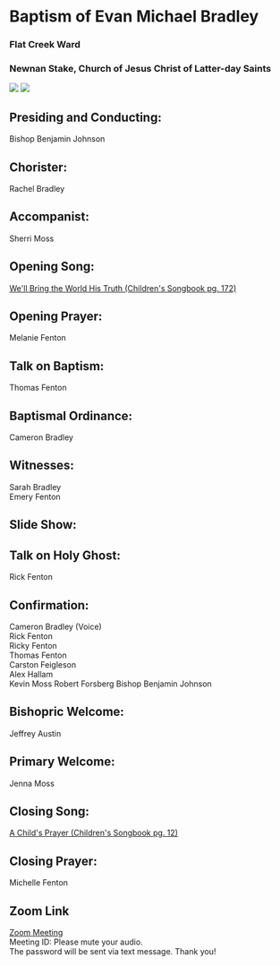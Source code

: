 # Baptism of Evan Michael Bradley
### Flat Creek Ward
### Newnan Stake, Church of Jesus Christ of Latter-day Saints
<img src="https://www.dropbox.com/s/mefqaiszgvfn8l9/Sarah.jpg?raw=1">
<img src="https://www.dropbox.com/s/3nzq3t0zltvg5yl/john_baptizing_jesus_greg_olsen.jpeg?raw=1">

## Presiding and Conducting:
Bishop Benjamin Johnson

## Chorister:
Rachel Bradley

## Accompanist:
Sherri Moss

## Opening Song:
[We'll Bring the World His Truth (Children's Songbook pg. 172)](https://www.churchofjesuschrist.org/music/library/childrens-songbook/well-bring-the-world-his-truth-army-of-helaman?lang=eng)  

## Opening Prayer:
Melanie Fenton

## Talk on Baptism:
Thomas Fenton

## Baptismal Ordinance:
Cameron Bradley

## Witnesses:
Sarah Bradley  
Emery Fenton

## Slide Show: 

## Talk on Holy Ghost:
Rick Fenton

## Confirmation:
Cameron Bradley (Voice)  
Rick Fenton  
Ricky Fenton  
Thomas Fenton  
Carston Feigleson  
Alex Hallam  
Kevin Moss
Robert Forsberg
Bishop Benjamin Johnson

## Bishopric Welcome:
Jeffrey Austin

## Primary Welcome:
Jenna Moss

## Closing Song:
[A Child's Prayer (Children's Songbook pg. 12)](https://www.churchofjesuschrist.org/music/library/childrens-songbook/a-childs-prayer?lang=eng)

## Closing Prayer:
Michelle Fenton

## Zoom Link
[Zoom Meeting](https://)  
Meeting ID:
Please mute your audio.  
The password will be sent via text message. Thank you!
